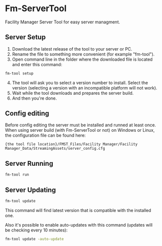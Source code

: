 # Fm-ServerTool
Facility Manager Server Tool for easy server managment.

## Server Setup
1. Download the latest release of the tool to your server or PC.
2. Rename the file to something more convenient (for example "fm-tool").
3. Open command line in the folder where the downloaded file is located and enter this command:
```sh
fm-tool setup
```
4. The tool will ask you to select a version number to install. Select the version (selecting a version with an incompatible platform will not work).
5. Wait while the tool downloads and prepares the server build.
6. And then you're done.

## Config editing
Before config editing the server must be installed and runned at least once.
When using server build (with Fm-ServerTool or not) on Windows or Linux, the configuration file can be found here:
```
{the tool file location}/FMST_Files/Facility Manager/Facility Manager_Data/StreamingAssets/server_config.cfg
```

## Server Running
```sh
fm-tool run
```

## Server Updating
```sh
fm-tool update
```
This command will find latest version that is compatible with the installed one.

Also it's possible to enable auto-updates with this command (updates will be checking every 10 minutes):
```sh
fm-tool update -auto-update
```

